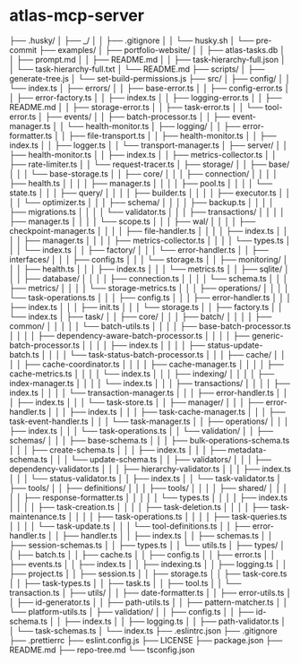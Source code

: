 # atlas-mcp-server

├── .husky/ │ ├── \_/ │ │ ├── .gitignore │ │ └── husky.sh │ └── pre-commit ├── examples/ │ ├──
portfolio-website/ │ │ ├── atlas-tasks.db │ │ ├── prompt.md │ │ ├── README.md │ │ ├──
task-hierarchy-full.json │ │ └── task-hierarchy-full.txt │ └── README.md ├── scripts/ │ ├──
generate-tree.js │ └── set-build-permissions.js ├── src/ │ ├── config/ │ │ └── index.ts │ ├──
errors/ │ │ ├── base-error.ts │ │ ├── config-error.ts │ │ ├── error-factory.ts │ │ ├── index.ts │ │
├── logging-error.ts │ │ ├── README.md │ │ ├── storage-error.ts │ │ ├── task-error.ts │ │ └──
tool-error.ts │ ├── events/ │ │ ├── batch-processor.ts │ │ ├── event-manager.ts │ │ └──
health-monitor.ts │ ├── logging/ │ │ ├── error-formatter.ts │ │ ├── file-transport.ts │ │ ├──
health-monitor.ts │ │ ├── index.ts │ │ ├── logger.ts │ │ └── transport-manager.ts │ ├── server/ │ │
├── health-monitor.ts │ │ ├── index.ts │ │ ├── metrics-collector.ts │ │ ├── rate-limiter.ts │ │ └──
request-tracer.ts │ ├── storage/ │ │ ├── base/ │ │ │ └── base-storage.ts │ │ ├── core/ │ │ │ ├──
connection/ │ │ │ │ ├── health.ts │ │ │ │ ├── manager.ts │ │ │ │ ├── pool.ts │ │ │ │ └── state.ts │
│ │ ├── query/ │ │ │ │ ├── builder.ts │ │ │ │ ├── executor.ts │ │ │ │ └── optimizer.ts │ │ │ ├──
schema/ │ │ │ │ ├── backup.ts │ │ │ │ ├── migrations.ts │ │ │ │ └── validator.ts │ │ │ ├──
transactions/ │ │ │ │ ├── manager.ts │ │ │ │ └── scope.ts │ │ │ ├── wal/ │ │ │ │ ├──
checkpoint-manager.ts │ │ │ │ ├── file-handler.ts │ │ │ │ ├── index.ts │ │ │ │ ├── manager.ts │ │ │
│ ├── metrics-collector.ts │ │ │ │ └── types.ts │ │ │ └── index.ts │ │ ├── factory/ │ │ │ └──
error-handler.ts │ │ ├── interfaces/ │ │ │ ├── config.ts │ │ │ └── storage.ts │ │ ├── monitoring/ │
│ │ ├── health.ts │ │ │ ├── index.ts │ │ │ └── metrics.ts │ │ ├── sqlite/ │ │ │ ├── database/ │ │ │
│ ├── connection.ts │ │ │ │ └── schema.ts │ │ │ ├── metrics/ │ │ │ │ └── storage-metrics.ts │ │ │
├── operations/ │ │ │ │ └── task-operations.ts │ │ │ ├── config.ts │ │ │ ├── error-handler.ts │ │ │
├── index.ts │ │ │ ├── init.ts │ │ │ └── storage.ts │ │ ├── factory.ts │ │ └── index.ts │ ├── task/
│ │ ├── core/ │ │ │ ├── batch/ │ │ │ │ ├── common/ │ │ │ │ │ └── batch-utils.ts │ │ │ │ ├──
base-batch-processor.ts │ │ │ │ ├── dependency-aware-batch-processor.ts │ │ │ │ ├──
generic-batch-processor.ts │ │ │ │ ├── index.ts │ │ │ │ ├── status-update-batch.ts │ │ │ │ └──
task-status-batch-processor.ts │ │ │ ├── cache/ │ │ │ │ ├── cache-coordinator.ts │ │ │ │ ├──
cache-manager.ts │ │ │ │ ├── cache-metrics.ts │ │ │ │ └── index.ts │ │ │ ├── indexing/ │ │ │ │ ├──
index-manager.ts │ │ │ │ └── index.ts │ │ │ ├── transactions/ │ │ │ │ ├── index.ts │ │ │ │ └──
transaction-manager.ts │ │ │ ├── error-handler.ts │ │ │ ├── index.ts │ │ │ └── task-store.ts │ │ ├──
manager/ │ │ │ ├── error-handler.ts │ │ │ ├── index.ts │ │ │ ├── task-cache-manager.ts │ │ │ ├──
task-event-handler.ts │ │ │ └── task-manager.ts │ │ ├── operations/ │ │ │ ├── index.ts │ │ │ └──
task-operations.ts │ │ └── validation/ │ │ ├── schemas/ │ │ │ ├── base-schema.ts │ │ │ ├──
bulk-operations-schema.ts │ │ │ ├── create-schema.ts │ │ │ ├── index.ts │ │ │ ├── metadata-schema.ts
│ │ │ └── update-schema.ts │ │ ├── validators/ │ │ │ ├── dependency-validator.ts │ │ │ ├──
hierarchy-validator.ts │ │ │ ├── index.ts │ │ │ └── status-validator.ts │ │ ├── index.ts │ │ └──
task-validator.ts │ ├── tools/ │ │ ├── definitions/ │ │ │ ├── tools/ │ │ │ │ ├── shared/ │ │ │ │ │
├── response-formatter.ts │ │ │ │ │ └── types.ts │ │ │ │ ├── index.ts │ │ │ │ ├── task-creation.ts │
│ │ │ ├── task-deletion.ts │ │ │ │ ├── task-maintenance.ts │ │ │ │ ├── task-operations.ts │ │ │ │
├── task-queries.ts │ │ │ │ └── task-update.ts │ │ │ └── tool-definitions.ts │ │ ├──
error-handler.ts │ │ ├── handler.ts │ │ ├── index.ts │ │ ├── schemas.ts │ │ ├── session-schemas.ts │
│ ├── types.ts │ │ └── utils.ts │ ├── types/ │ │ ├── batch.ts │ │ ├── cache.ts │ │ ├── config.ts │ │
├── error.ts │ │ ├── events.ts │ │ ├── index.ts │ │ ├── indexing.ts │ │ ├── logging.ts │ │ ├──
project.ts │ │ ├── session.ts │ │ ├── storage.ts │ │ ├── task-core.ts │ │ ├── task-types.ts │ │ ├──
task.ts │ │ ├── tool.ts │ │ └── transaction.ts │ ├── utils/ │ │ ├── date-formatter.ts │ │ ├──
error-utils.ts │ │ ├── id-generator.ts │ │ ├── path-utils.ts │ │ ├── pattern-matcher.ts │ │ └──
platform-utils.ts │ ├── validation/ │ │ ├── config.ts │ │ ├── id-schema.ts │ │ ├── index.ts │ │ ├──
logging.ts │ │ ├── path-validator.ts │ │ └── task-schemas.ts │ └── index.ts ├── .eslintrc.json ├──
.gitignore ├── .prettierrc ├── eslint.config.js ├── LICENSE ├── package.json ├── README.md ├──
repo-tree.md └── tsconfig.json
